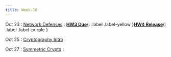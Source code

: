 ```yaml
---
title: Week-10
---
```


Oct 23
: [Network Defenses]()
  :  [**HW3 Due**](#){: .label .label-yellow }[**HW4 Release**](#){: .label .label-purple }

Oct 25
: [Cryptography Intro]()
  : 

Oct 27
: [Symmetric Crypto]()
  : 



